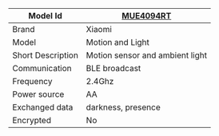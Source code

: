 
|Model Id|[MUE4094RT](./../../src/devices/MUE4094RT_json.h)|
|-|-|
|Brand|Xiaomi|
|Model|Motion and Light|
|Short Description|Motion sensor and ambient light|
|Communication|BLE broadcast|
|Frequency|2.4Ghz|
|Power source|AA|
|Exchanged data|darkness, presence|
|Encrypted|No|
